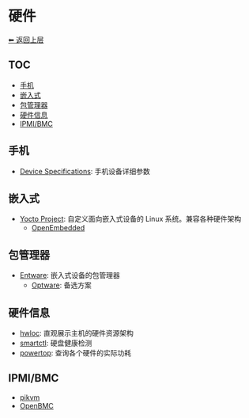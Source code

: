 # 硬件

[⬅︎ 返回上层](../#硬件)

## TOC

<!-- MarkdownTOC GFM -->

- [手机](#手机)
- [嵌入式](#嵌入式)
- [包管理器](#包管理器)
- [硬件信息](#硬件信息)
- [IPMI/BMC](#ipmibmc)

<!-- /MarkdownTOC -->

## 手机

- [Device Specifications](https://www.devicespecifications.com/): 手机设备详细参数

## 嵌入式

- [Yocto Project](https://www.yoctoproject.org): 自定义面向嵌入式设备的 Linux 系统。兼容各种硬件架构
  - [OpenEmbedded](http://openembedded.org/)

## 包管理器

- [Entware](https://github.com/Entware/Entware): 嵌入式设备的包管理器
  - [Optware](https://github.com/Optware/Optware-ng): 备选方案

## 硬件信息

- [hwloc](https://github.com/open-mpi/hwloc): 直观展示主机的硬件资源架构
- [smartctl](https://www.smartmontools.org/): 硬盘健康检测
- [powertop](https://github.com/fenrus75/powertop): 查询各个硬件的实际功耗

## IPMI/BMC

- [pikvm](https://github.com/pikvm/pikvm)
- [OpenBMC](https://github.com/facebook/openbmc)
